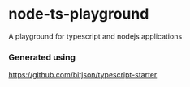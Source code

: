 # node-ts-playground

A playground for typescript and nodejs applications


### Generated using 

https://github.com/bitjson/typescript-starter
